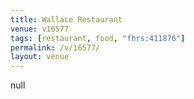 ```yaml
---
title: Wallace Restaurant
venue: v16577
tags: [restaurant, food, "fhrs:411876"]
permalink: /v/16577/
layout: venue
---
```

null